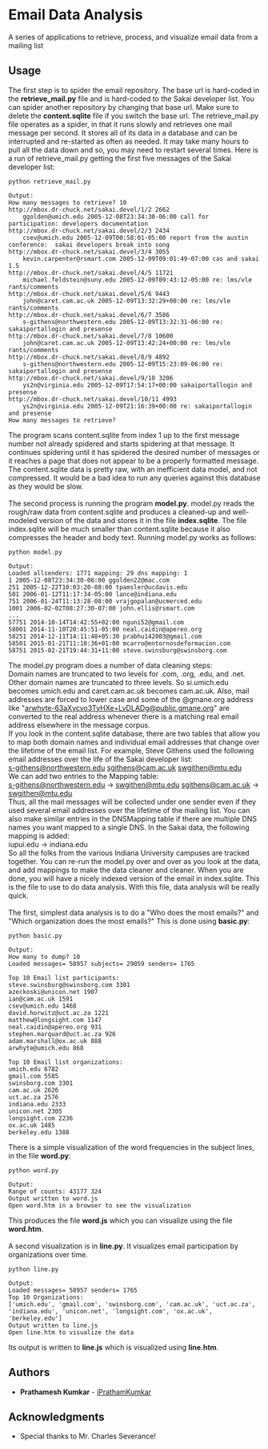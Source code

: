 # Email Data Analysis

A series of applications to retrieve, process, and visualize email data from a mailing list

## Usage

The first step is to spider the email repository.
The base url is hard-coded in the **retrieve_mail.py** file and is hard-coded to the Sakai developer list.
You can spider another repository by changing that base url.
Make sure to delete the **content.sqlite** file if you switch the base url.
The retrieve_mail.py file operates as a spider, in that it runs slowly and retrieves one mail message per second.
It stores all of its data in a database and can be interrupted and re-started as often as needed.
It may take many hours to pull all the data down and so, you may need to restart several times.
Here is a run of retrieve_mail.py getting the first five messages of the Sakai developer list:

```
python retrieve_mail.py

Output:
How many messages to retrieve? 10
http://mbox.dr-chuck.net/sakai.devel/1/2 2662
    ggolden@umich.edu 2005-12-08T23:34:30-06:00 call for participation: developers documentation
http://mbox.dr-chuck.net/sakai.devel/2/3 2434
    csev@umich.edu 2005-12-09T00:58:01-05:00 report from the austin conference:  sakai developers break into song
http://mbox.dr-chuck.net/sakai.devel/3/4 3055
    kevin.carpenter@rsmart.com 2005-12-09T09:01:49-07:00 cas and sakai 1.5
http://mbox.dr-chuck.net/sakai.devel/4/5 11721
    michael.feldstein@suny.edu 2005-12-09T09:43:12-05:00 re: lms/vle rants/comments
http://mbox.dr-chuck.net/sakai.devel/5/6 9443
    john@caret.cam.ac.uk 2005-12-09T13:32:29+00:00 re: lms/vle rants/comments
http://mbox.dr-chuck.net/sakai.devel/6/7 3586
    s-githens@northwestern.edu 2005-12-09T13:32:31-06:00 re: sakaiportallogin and presense
http://mbox.dr-chuck.net/sakai.devel/7/8 10600
    john@caret.cam.ac.uk 2005-12-09T13:42:24+00:00 re: lms/vle rants/comments
http://mbox.dr-chuck.net/sakai.devel/8/9 4892
    s-githens@northwestern.edu 2005-12-09T15:23:09-06:00 re: sakaiportallogin and presense
http://mbox.dr-chuck.net/sakai.devel/9/10 3206
    ys2n@virginia.edu 2005-12-09T17:54:17+00:00 sakaiportallogin and presense
http://mbox.dr-chuck.net/sakai.devel/10/11 4993
    ys2n@virginia.edu 2005-12-09T21:16:39+00:00 re: sakaiportallogin and presense
How many messages to retrieve?
```

The program scans content.sqlite from index 1 up to the first message number not already spidered and starts spidering at that message.
It continues spidering until it has spidered the desired number of messages or it reaches a page that does not appear to be a properly formatted message.
<br />
The content.sqlite data is pretty raw, with an inefficient data model, and not compressed.
It would be a bad idea to run any queries against this database as they would be slow.
<br />
<br />
The second process is running the program **model.py**.
model.py reads the rough/raw data from content.sqlite and produces a cleaned-up and well-modeled version of the data and stores it in the file **index.sqlite**.
The file index.sqlite will be much smaller than content.sqlite because it also compresses the header and body text.
Running model.py works as follows:

```
python model.py

Output:
Loaded allsenders: 1771 mapping: 29 dns mapping: 1
1 2005-12-08T23:34:30-06:00 ggolden22@mac.com
251 2005-12-22T10:03:20-08:00 tpamsler@ucdavis.edu
501 2006-01-12T11:17:34-05:00 lance@indiana.edu
751 2006-01-24T11:13:28-08:00 vrajgopalan@ucmerced.edu
1001 2006-02-02T08:27:30-07:00 john.ellis@rsmart.com
...
57751 2014-10-14T14:42:55+02:00 nguni52@gmail.com
58001 2014-11-10T20:45:51-05:00 neal.caidin@apereo.org
58251 2014-12-11T14:11:48+05:30 prabhu142003@gmail.com
58501 2015-01-21T11:18:36+01:00 mcarro@entornosdeformacion.com
58751 2015-02-21T19:44:31+11:00 steve.swinsburg@swinsborg.com
```

The model.py program does a number of data cleaning steps:
<br />
Domain names are truncated to two levels for .com, .org, .edu, and .net.
Other domain names are truncated to three levels.
So si.umich.edu becomes umich.edu and caret.cam.ac.uk becomes cam.ac.uk.
Also, mail addresses are forced to lower case and some of the @gmane.org address like "arwhyte-63aXycvo3TyHXe+LvDLADg@public.gmane.org" are converted to the real address whenever there is a matching real email address elsewhere in the message corpus.
<br />
If you look in the content.sqlite database, there are two tables that allow you to map both domain names and individual email addresses that change over the lifetime of the email list.
For example, Steve Githens used the following email addresses over the life of the Sakai developer list:
<br />
s-githens@northwestern.edu
sgithens@cam.ac.uk
swgithen@mtu.edu
<br />
We can add two entries to the Mapping table:
<br />
s-githens@northwestern.edu ->  swgithen@mtu.edu
sgithens@cam.ac.uk -> swgithen@mtu.edu
<br />
Thus, all the mail messages will be collected under one sender even if they used several email addresses over the lifetime of the mailing list.
You can also make similar entries in the DNSMapping table if there are multiple DNS names you want mapped to a single DNS.
In the Sakai data, the following mapping is added:
<br />
iupui.edu -> indiana.edu
<br />
So all the folks from the various Indiana University campuses are tracked together.
You can re-run the model.py over and over as you look at the data, and add mappings to make the data cleaner and cleaner.
When you are done, you will have a nicely indexed version of the email in index.sqlite.
This is the file to use to do data analysis.
With this file, data analysis will be really quick.
<br />
<br />
The first, simplest data analysis is to do a "Who does the most emails?" and "Which organization does the most emails?"
This is done using **basic.py**:

```
python basic.py

Output:
How many to dump? 10
Loaded messages= 58957 subjects= 29059 senders= 1765

Top 10 Email list participants:
steve.swinsburg@swinsborg.com 3301
azeckoski@unicon.net 1907
ian@cam.ac.uk 1591
csev@umich.edu 1468
david.horwitz@uct.ac.za 1221
matthew@longsight.com 1147
neal.caidin@apereo.org 931
stephen.marquard@uct.ac.za 926
adam.marshall@ox.ac.uk 888
arwhyte@umich.edu 868

Top 10 Email list organizations:
umich.edu 6782
gmail.com 5585
swinsborg.com 3301
cam.ac.uk 2626
uct.ac.za 2576
indiana.edu 2333
unicon.net 2305
longsight.com 2236
ox.ac.uk 1485
berkeley.edu 1388
```

There is a simple visualization of the word frequencies in the subject lines, in the file **word.py**:

```
python word.py

Output:
Range of counts: 43177 324
Output written to word.js
Open word.htm in a browser to see the visualization
```

This produces the file **word.js** which you can visualize using the file **word.htm**.
<br />
<br />
A second visualization is in **line.py**.
It visualizes email participation by organizations over time.

```
python line.py

Output:
Loaded messages= 58957 senders= 1765
Top 10 Organizations:
['umich.edu', 'gmail.com', 'swinsborg.com', 'cam.ac.uk', 'uct.ac.za', 'indiana.edu', 'unicon.net', 'longsight.com', 'ox.ac.uk', 'berkeley.edu']
Output written to line.js
Open line.htm to visualize the data
```

Its output is written to **line.js** which is visualized using **line.htm**.

## Authors

* **Prathamesh Kumkar** - [iPrathamKumkar](https://github.com/iPrathamKumkar)

## Acknowledgments

* Special thanks to Mr. Charles Severance!

